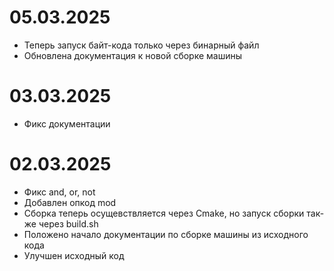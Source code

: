 # 05.03.2025

- Теперь запуск байт-кода только через бинарный файл
- Обновлена документация к новой сборке машины

# 03.03.2025

- Фикс документации

# 02.03.2025

- Фикс and, or, not
- Добавлен опкод mod
- Сборка теперь осущевствляется через Cmake, но запуск сборки так-же через build.sh
- Положено начало документации по сборке машины из исходного кода
- Улучшен исходный код
